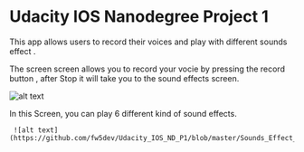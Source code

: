 # Udacity IOS Nanodegree Project 1
This app allows users to record their voices and play with different sounds effect .

The screen screen allows you to record your vocie by pressing the record button , after Stop it will take you to the sound effects screen.

 ![alt text](https://github.com/fw5dev/Udacity_IOS_ND_P1/blob/master/Recording_Screen.png)


In this Screen, you can play 6 different kind of sound effects.



     ![alt text](https://github.com/fw5dev/Udacity_IOS_ND_P1/blob/master/Sounds_Effect_Screen.png)


